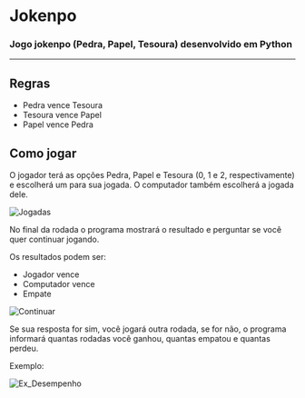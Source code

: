 # Jokenpo
### Jogo jokenpo (Pedra, Papel, Tesoura) desenvolvido em Python

---

## Regras
* Pedra vence Tesoura
* Tesoura vence Papel
* Papel vence Pedra

## Como jogar

O jogador terá as opções Pedra, Papel e Tesoura (0, 1 e 2, respectivamente) e escolherá um para sua jogada. O computador também escolherá a jogada dele.
  
![Jogadas](https://user-images.githubusercontent.com/84887543/142936577-5b275005-b5cd-4dfa-8e2a-057b6bb459c6.png)

No final da rodada o programa mostrará o resultado e perguntar se você quer continuar jogando.

Os resultados podem ser:
* Jogador vence
* Computador vence
* Empate

![Continuar](https://user-images.githubusercontent.com/84887543/142936948-4d992983-2c9d-46af-9284-c5c31ac7d0d6.png)

Se sua resposta for sim, você jogará outra rodada, se for não, o programa informará quantas rodadas você ganhou, quantas empatou e quantas perdeu.

Exemplo:
  
![Ex_Desempenho](https://user-images.githubusercontent.com/84887543/142937513-6d176806-e5c8-41b2-990b-452a4135c007.png)
